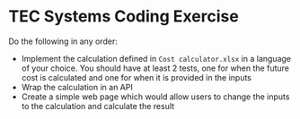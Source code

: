 # TEC Systems Coding Exercise

Do the following in any order:
- Implement the calculation defined in `Cost calculator.xlsx` in a language of your choice. You should have at least 2 tests, one for when the future cost is calculated and one for when it is provided in the inputs
- Wrap the calculation in an API
- Create a simple web page which would allow users to change the inputs to the calculation and calculate the result
